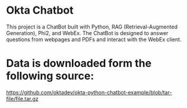 # Okta Chatbot

This project is a ChatBot built with Python, RAG (Retrieval-Augmented Generation), Phi2, and WebEx. 
The ChatBot is designed to answer questions from webpages and PDFs and interact with the WebEx client.

# Data is downloaded form the following source:
https://github.com/oktadev/okta-python-chatbot-example/blob/tar-file/file.tar.gz